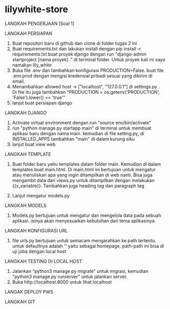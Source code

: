 # lilywhite-store
LANGKAH PENGERJAAN [Soal 1]

LANGKAH PERSIAPAN
1. Buat repositori baru di github dan clone di folder tugas 2 ini
2. Buat requirements.txt dan lakukan install dengan pip install -r requirements.txt buat proyek django dengan run 
"django-admin startproject [nama proyek] ." di terminal folder. Untuk proyek kali ini saya namakan lily_white
3. Buka file .env dan tambahkan konfigurasi PRODUCTION=False. buat file .env.prod dengan mengisi kredensial pribadi sesuai yang dikirim di email. 
4. Menambahkan allowed host -> ["localhost", "127.0.0.1"] di settings.py . Di file itu juga tambahkan "PRODUCTION = os.getenv('PRODUCTION', 'False').lower() == 'true'"
5. lanjut buat persiapan django

LANGKAH DJANGO
1. Activate virtual environment dengan run "source env/bin/activate"
2. run "python manage.py startapp main" di terminal untuk membuat aplikasi baru dengan nama main. kemudian di file setting.py, di INSTALLED_APPS tambahkan "main" di dalam kurung siku
3. lanjut buat view web

LANGKAH TEMPLATE
1. Buat folder baru yaitu templates dalam folder main. Kemudian di dalam templates buat main.html. Di main.html ini bertujuan untuk mengatur atau menuliskan apa yang ingin ditampilkan di web nanti. Bisa juga mengambil data dari views.py untuk ditampilkan dengan melakukan {{x_variable}}. Tambahkan juga heading tag<h> dan paragraph tag<p> 
2. Lanjut mengatur models.py

LANGKAH MODELS
1. Models.py bertujuan untuk mengatur dan mengelola data pada sebuah aplikasi. isinya akan menyesuaikan kebutuhan dari tema aplikasinya. 

LANGKAH KONFIGURASI URL
1. file urls.py bertujuan untuk semacam mengarahkan ke path tertentu. untuk defaultnya adalah '' yaitu sebagai homepage. path-path ini bisa di uji joba dengan local host

LANGKAH TESTING DI LOCAL HOST
1. Jalankan "python3 manage.py migrate" untuk migrasi, kemudian "python3 manage.py runserver" untuk jalankan server. 
2. Buka http://localhost:8000 untuk lihat localhost

LANGAK DEPLOY PWS


LANGKAH GIT